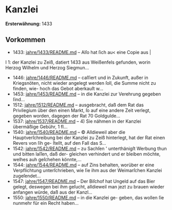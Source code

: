 # Kanzlei

**Ersterwähnung:** 1433

## Vorkommen
- 1433: [jahre/1433/README.md](../jahre/1433/README.md) – Alſo hat ſich au< eine Copie aus
|


I 1:
der Kanzlei zu Zeiß, datiert 1433 aus Weißenfels gefunden,
worin Herzog Wilhelm und Herzog Siegmun...
- 1446: [jahre/1446/README.md](../jahre/1446/README.md) – caſſiert und in Zukunft, außer in Kriegsnöten, nicht wieder
angelegt werden ſoll, die Summe nicht zu finden, wie-
hoch das Gebot aberkauſt w...
- 1453: [jahre/1453/README.md](../jahre/1453/README.md) – in die Kanzlei zur Verehrung gegeben ſind...
- 1512: [jahre/1512/README.md](../jahre/1512/README.md) – ausgebracht, daß dem Rat das Privilegium über den einen
Markt, ſo auf eine andere Zeit verlegt, gegeben worden,
dagegen der Rat 70 Goldgulde...
- 1537: [jahre/1537/README.md](../jahre/1537/README.md) – 4) Sie nähmen in der Kanzlei übermäßige Gebühr,
1 fl...
- 1540: [jahre/1540/README.md](../jahre/1540/README.md) – ©
Alldieweil aber die Hauptverſchreibung bei der Kanzlei
zu Zeiß hinterlegt, hat der Rat einen Revers von ſih ge-
ſtellt, auf den Fall das S...
- 1542: [jahre/1542/README.md](../jahre/1542/README.md) – zu Sachſen '
unterthänigſt Werbung thun und bitten laſſen, daß der-
gleichen verhindert und er bleiben möchte, welhes auh
geſchehen könnte,...
- 1544: [jahre/1544/README.md](../jahre/1544/README.md) – auf Zins behalten, worüber
er eine Verpflichtung unterſchrieben, wie ſie ihm aus der
Weimarſchen Kanzlei zugeſendet...
- 1547: [jahre/1547/README.md](../jahre/1547/README.md) – Der Biſchof hat Ungeld auf das Bier gelegt, deswegen
bei ihm geſucht, alldieweil man jezt zu brauen wieder
anfangen würde, daß aus der Kanzl...
- 1550: [jahre/1550/README.md](../jahre/1550/README.md) – in die Kanzlei ge-
geben, das wollen ſie nunmehr für ein Recht haben...
